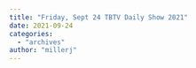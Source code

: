 ```yaml
---
title: "Friday, Sept 24 TBTV Daily Show 2021"
date: 2021-09-24
categories: 
  - "archives"
author: "millerj"
---
```



